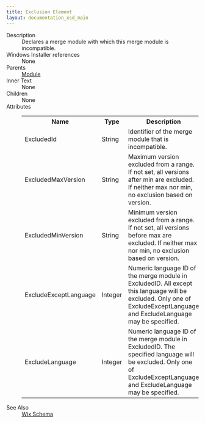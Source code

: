 ```yaml
---
title: Exclusion Element
layout: documentation_xsd_main
---
```

<dl>
  <dt>Description</dt>
  <dd>Declares a merge module with which this merge module is incompatible.</dd>
  <dt>Windows Installer references</dt>
  <dd>None</dd>
  <dt>Parents</dt>
  <dd>
    <a href="../wix/module">Module</a>
  </dd>
  <dt>Inner Text</dt>
  <dd>None</dd>
  <dt>Children</dt>
  <dd>None</dd>
  <dt>Attributes</dt>
  <dd>
    <table cellspacing="0" cellpadding="0" class="schema">
      <tr>
        <th width="15%">Name</th>
        <th width="15%">Type</th>
        <th width="65%">Description</th>
        <th width="15%">Required</th>
      </tr>
      <tr>
        <td>ExcludedId</td>
        <td>String</td>
        <td>Identifier of the merge module that is incompatible.</td>
        <td>Yes</td>
      </tr>
      <tr>
        <td>ExcludedMaxVersion</td>
        <td>String</td>
        <td>Maximum version excluded from a range. If not set, all versions after min are excluded. If neither max nor min, no exclusion based on version.</td>
        <td>&nbsp;</td>
      </tr>
      <tr>
        <td>ExcludedMinVersion</td>
        <td>String</td>
        <td>Minimum version excluded from a range. If not set, all versions before max are excluded. If neither max nor min, no exclusion based on version.</td>
        <td>&nbsp;</td>
      </tr>
      <tr>
        <td>ExcludeExceptLanguage</td>
        <td>Integer</td>
        <td>Numeric language ID of the merge module in ExcludedID. All except this language will be excluded. Only one of ExcludeExceptLanguage and ExcludeLanguage may be specified.</td>
        <td>&nbsp;</td>
      </tr>
      <tr>
        <td>ExcludeLanguage</td>
        <td>Integer</td>
        <td>Numeric language ID of the merge module in ExcludedID. The specified language will be excluded. Only one of ExcludeExceptLanguage and ExcludeLanguage may be specified.</td>
        <td>&nbsp;</td>
      </tr>
    </table>
  </dd>
  <dt>See Also</dt>
  <dd>
    <a href="../wix">Wix Schema</a>
  </dd>
</dl>
